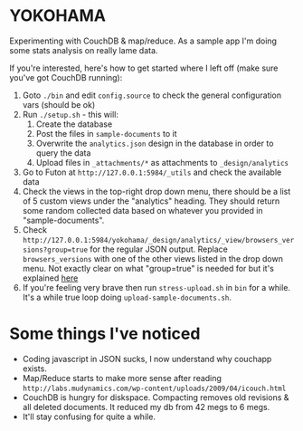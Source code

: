 YOKOHAMA
========

Experimenting with CouchDB & map/reduce. As a sample app I'm doing some stats analysis on really lame data.

If you're interested, here's how to get started where I left off (make sure you've got CouchDB running):

 1. Goto `./bin` and edit `config.source` to check the general configuration 
    vars (should be ok)
 2. Run `./setup.sh` - this will:
    1. Create the database
    2. Post the files in `sample-documents` to it
    3. Overwrite the `analytics.json` design in the database in order to query 
        the data
    4. Upload files in `_attachments/*` as attachments to `_design/analytics`
 3. Go to Futon at `http://127.0.0.1:5984/_utils` and check the available data
 4. Check the views in the top-right drop down menu, there should be a list of 
    5 custom views under the "analytics" heading. They should return some 
    random collected data based on whatever you provided in 
    "sample-documents".
 5. Check `http://127.0.0.1:5984/yokohama/_design/analytics/_view/browsers_versions?group=true` for the regular JSON output. Replace `browsers_versions` with one of the other views listed in the drop down menu. Not exactly clear on what "group=true" is needed for but it's explained [here](http://books.couchdb.org/relax/design-documents/views)
 6. If you're feeling very brave then run `stress-upload.sh` in `bin` for a while. It's a while true loop doing `upload-sample-documents.sh`.
 
Some things I've noticed
========================

* Coding javascript in JSON sucks, I now understand why couchapp exists.
* Map/Reduce starts to make more sense after reading `http://labs.mudynamics.com/wp-content/uploads/2009/04/icouch.html`
* CouchDB is hungry for diskspace. Compacting removes old revisions & all deleted documents. It reduced my db from 42 megs to 6 megs.
* It'll stay confusing for quite a while.